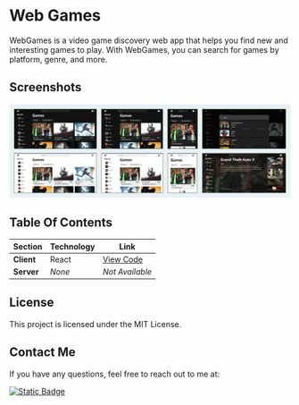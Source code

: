 # Web Games

WebGames is a video game discovery web app that helps you find new and interesting games to play. With WebGames, you can search for games by platform, genre, and more. 

## Screenshots

<picture>
  <img alt="A screenshot of the main window" src="https://github.com/getimad/web-games/blob/main/assets/web-games-full.jpg?raw=true">
</picture>

## Table Of Contents

| Section | Technology | Link |
| ------- | ---------- | ---- |
| **Client** | React | [View Code](https://github.com/getimad/web-games/tree/main/web-games.client) |
| **Server** | *None* | *Not Available* |

## License

This project is licensed under the MIT License.

## Contact Me

If you have any questions, feel free to reach out to me at:

<a href="https://www.linkedin.com/in/getimad/" target="_blank">
  <img alt="Static Badge" src="https://img.shields.io/badge/LinkedIn-blue?style=for-the-badge&logo=linkedin">
</a>
